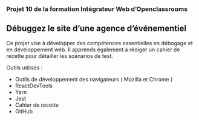 ### Projet 10 de la formation Intégrateur Web d’Openclassrooms

## Débuggez le site d’une agence d’événementiel

Ce projet vise à développer des compétences essentielles en débogage et en développement web. Il apprends également à rédiger un cahier de recette pour détailler les scénarios de test.

Outils utilisés :
- Outils de développement des navigateurs ( Mozilla et Chrome )
- ReactDevTools
- Yarn
- Jest
- Cahier de recette
- GitHub
